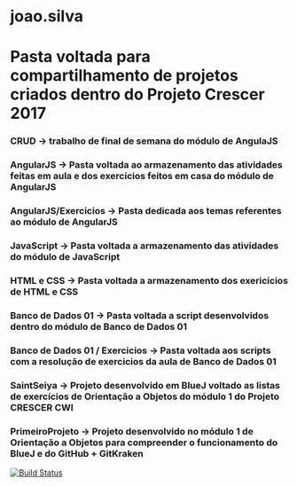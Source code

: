 # joao.silva
# Pasta voltada para compartilhamento de projetos criados dentro do Projeto Crescer 2017

### CRUD -> trabalho de final de semana do módulo de AngulaJS
### AngularJS -> Pasta voltada ao armazenamento das atividades feitas em aula e dos exercícios feitos em casa do módulo de AngularJS
### AngularJS/Exercicios -> Pasta dedicada aos temas referentes ao módulo de AngularJS

### JavaScript -> Pasta voltada a armazenamento das atividades do módulo de JavaScript

### HTML e CSS -> Pasta voltada a armazenamento dos exericícios de HTML e CSS

### Banco de Dados 01 -> Pasta voltada a script desenvolvidos dentro do módulo de Banco de Dados 01
### Banco de Dados 01 / Exercicios -> Pasta voltada aos scripts com a resolução de exercicios da aula de Banco de Dados 01

### SaintSeiya -> Projeto desenvolvido em BlueJ voltado as listas de exercícios de Orientação a Objetos do módulo 1 do Projeto CRESCER CWI

### PrimeiroProjeto -> Projeto desenvolvido no módulo 1 de Orientação a Objetos para compreender o funcionamento do BlueJ e do GitHub + GitKraken
[![Build Status](https://travis-ci.org/cwi-crescer-2017-1/joao.silva.svg?branch=master)](https://travis-ci.org/cwi-crescer-2017-1/joao.silva)






